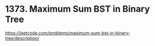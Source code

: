 # 1373. Maximum Sum BST in Binary Tree

https://leetcode.com/problems/maximum-sum-bst-in-binary-tree/description/